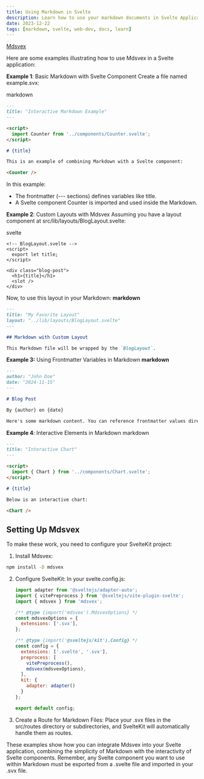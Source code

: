 ```yaml
---
title: Using Markdown in Svelte
description: Learn how to use your markdown documents in Svelte Applications!
date: 2023-12-22
tags: [markdown, svelte, web-dev, docs, learn]
---
```

[Mdsvex](https://mdsvex.pngwn.io/docs#install-it)

Here are some examples illustrating how to use Mdsvex in a Svelte application:
 
**Example 1**: Basic Markdown with Svelte Component
Create a file named example.svx:

markdown
```markdown
---
title: "Interactive Markdown Example"
---

<script>
  import Counter from '../components/Counter.svelte';
</script>

# {title}

This is an example of combining Markdown with a Svelte component:

<Counter />
```

In this example:
- The frontmatter (--- sections) defines variables like title.
- A Svelte component Counter is imported and used inside the Markdown.
      
**Example 2**: Custom Layouts with Mdsvex
Assuming you have a layout component at src/lib/layouts/BlogLayout.svelte:
  
svelte
```text
<!-- BlogLayout.svelte -->
<script>
  export let title;
</script>

<div class="blog-post">
  <h1>{title}</h1>
  <slot />
</div>
```

Now, to use this layout in your Markdown:
**markdown**
```markdown
---
title: "My Favorite Layout"
layout: "../lib/layouts/BlogLayout.svelte"
---

## Markdown with Custom Layout

This Markdown file will be wrapped by the `BlogLayout`.
```

**Example 3:** Using Frontmatter Variables in Markdown
**markdown**
```markdown
---
author: "John Doe"
date: "2024-11-15"
---

# Blog Post

By {author} on {date}

Here's some markdown content. You can reference frontmatter values directly in the body.
```

**Example 4**: Interactive Elements in Markdown
markdown
```markdown
---
title: "Interactive Chart"
---

<script>
  import { Chart } from '../components/Chart.svelte';
</script>

# {title}

Below is an interactive chart:

<Chart />
```

## Setting Up Mdsvex

To make these work, you need to configure your SvelteKit project:
1. Install Mdsvex:
```bash
npm install -D mdsvex
```
    
2. Configure SvelteKit:
        In your svelte.config.js:    
    ```javascript
    import adapter from '@sveltejs/adapter-auto';
    import { vitePreprocess } from '@sveltejs/vite-plugin-svelte';
    import { mdsvex } from 'mdsvex';
    
    /** @type {import('mdsvex').MdsvexOptions} */
    const mdsvexOptions = {
      extensions: ['.svx'],
    };
    
    /** @type {import('@sveltejs/kit').Config} */
    const config = {
      extensions: ['.svelte', '.svx'],
      preprocess: [
        vitePreprocess(),
        mdsvex(mdsvexOptions),
      ],
      kit: {
        adapter: adapter()
      }
    };
    
    export default config;
    ```
    
3. Create a Route for Markdown Files:
    Place your .svx files in the src/routes directory or subdirectories, and SvelteKit will automatically handle them as routes.
    
These examples show how you can integrate Mdsvex into your Svelte application, combining the simplicity of Markdown with the interactivity of Svelte components. Remember, any Svelte component you want to use within Markdown must be exported from a .svelte file and imported in your .svx file.
